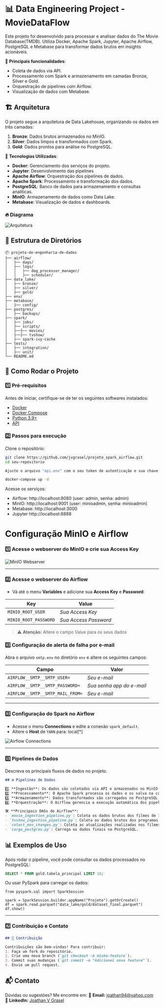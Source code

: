 # 📊 Data Engineering Project - MovieDataFlow

Este projeto foi desenvolvido para processar e analisar dados do The Movie Database(TMDB). Utiliza Docker, Apache Spark, Jupyter, Apache Airflow, PostgreSQL e Metabase para transformar dados brutos em insights acionáveis.

📌 **Principais funcionalidades**:
- Coleta de dados via API.
- Processamento com Spark e armazenamento em camadas Bronze, Silver e Gold.
- Orquestração de pipelines com Airflow.
- Visualização de dados com Metabase.

## 🏗️ Arquitetura

O projeto segue a arquitetura de Data Lakehouse, organizando os dados em três camadas:

1. **Bronze**: Dados brutos armazenados no MinIO.
2. **Silver**: Dados limpos e transformados com Spark.
3. **Gold**: Dados prontos para análise no PostgreSQL.

🚀 **Tecnologias Utilizadas**:
- **Docker**: Gerenciamento dos serviços do projeto.
- **Jupyter**: Desenvolvimento das pipelines
- **Apache Airflow**: Orquestração dos pipelines de dados.
- **Apache Spark**: Processamento e transformação dos dados.
- **PostgreSQL**: Banco de dados para armazenamento e consultas analíticas.
- **MinIO**: Armazenamento de dados como Data Lake.
- **Metabase**: Visualização de dados e dashboards.

### 🔥 **Diagrama**
![Arquitetura](docs/arquitetura.png)  <!-- Adicione uma imagem da arquitetura, se possível -->
## 📂 Estrutura de Diretórios

```
📦 projeto-de-engenharia-de-dados
├── airflow/
│   ├── dags/
│   ├── logs/
│   │   ├── dag_processor_manager/
│   │   ├── scheduler/
├── data_lake/
│   ├── bronze/
│   ├── silver/
│   ├── gold/
├── env/
├── metabase/
│   ├── config/
├── postgres/
│   ├── backups/
├── spark/
│   ├── jobs/
│   ├── scripts/
│   ├──├── movies/
│   ├──├── tvshow/
│   ├── spark-ivy-cache
├── tests/
│   ├── integration/
│   ├── unit/
└── README.md
```

## 🚀 Como Rodar o Projeto

### 1️⃣ **Pré-requisitos**
Antes de iniciar, certifique-se de ter os seguintes softwares instalados:
- [Docker](https://www.docker.com/)
- [Docker Compose](https://docs.docker.com/compose/)
- [Python 3.9+](https://www.python.org/)
- [API](https://www.themoviedb.org/settings/api)

### 2️⃣ **Passos para execução**

Clone o repositório:
```bash
git clone https://github.com/jvgrasel/projeto_spark_airflow.git
cd seu-repositorio

Ajuste o arquivo "api.env" com o seu token de autenticação e sua chave de acesso. 

docker-compose up -d
```

Acesse os serviços:

- Airflow: http://localhost:8080 (user: admin, senha: admin)
- MinIO: http://localhost:9001 (user: minioadmin, senha: minioadmin)
- Metabase: http://localhost:3000
- Jupyter http://localhost:8888


# Configuração MinIO e Airflow

### 1️⃣ Acesse o webserver do MinIO e crie sua **Access Key**  

![MinIO Webserver](https://prnt.sc/1M4AMeExxxfN)

---

### 2️⃣ Acesse o webserver do Airflow  
- Vá até o menu **Variables** e adicione sua **Access Key** e **Password**:

| **Key**                | **Value**         |
|------------------------|-------------------|
| `MINIO_ROOT_USER`      | *Sua Access Key*      |
| `MINIO_ROOT_PASSWORD`  | *Sua Access Password* |


> ⚠️ **Atenção:** Altere o campo Value para os seus dados

### 3️⃣ Configuração de alerta de falha por e-mail  

Abra o arquivo `smtp.env` no diretório `env` e altere os seguintes campos:  

| **Campo**                        | **Valor**                      |
|--------------------------------|--------------------------------|
| `AIRFLOW__SMTP__SMTP_USER=`     | *Seu e-mail*                   |
| `AIRFLOW__SMTP__SMTP_PASSWORD=` | *Sua senha app do e-mail*      |
| `AIRFLOW__SMTP__SMTP_MAIL_FROM=`| *Seu e-mail*                   |

---

### 3️⃣ Configuração do Spark no Airflow  
- Acesse o menu **Connections** e edite a conexão `spark_default`.  
- Altere o **Host** de `YARN` para:  local[*]

![Airflow Connections](https://prnt.sc/ksDBKW21N66Z)

---

### **5️⃣ Pipelines de Dados**
Descreva os principais fluxos de dados no projeto.  

```md
## ⚙️ Pipelines de Dados

1️⃣ **Ingestão**: Os dados são coletados via API e armazenados no MinIO (camada Bronze).  
2️⃣ **Processamento**: O Apache Spark processa os dados e os salva na camada Silver.  
3️⃣ **Armazenamento**: Dados transformados são carregados no PostgreSQL (camada Gold).  
4️⃣ **Orquestração**: O Airflow gerencia a execução automática dos pipelines.  

🛠 **Principais DAGs do Airflow**:
- `movie_ingestion_pipeline.py`: Coleta os dados brutos dos filmes de 1970 a 2026 da API e salva na camada Bronze.
- `tvshow_ingestion_pipeline.py`: Coleta os dados brutos dos programas de TV de 1970 a 2026 da API e salva na camada Bronze.
- `colect_mov_changes.py`: Coleta as atualizações realizadas nos filmes nos ultimos 9 dias via API e salva na camada Bronze.
- `carga_postgres.py`: Carrega os dados finais no PostgreSQL.
```

## 📊 Exemplos de Uso

Após rodar o pipeline, você pode consultar os dados processados no PostgreSQL:

```sql
SELECT * FROM gold.tabela_principal LIMIT 10;
```
Ou usar PySpark para carregar os dados:
```
from pyspark.sql import SparkSession

spark = SparkSession.builder.appName("Projeto").getOrCreate()
df = spark.read.parquet("data_lake/gold/dataset_final.parquet")
df.show()
```

---

### **7️⃣ Contribuição e Contato** 

```md
## 🤝 Contribuição

Contribuições são bem-vindas! Para contribuir:
1. Faça um fork do repositório.
2. Crie uma nova branch (`git checkout -b minha-feature`).
3. Commit suas mudanças (`git commit -m "Adicionei nova feature"`).
4. Envie um pull request.
```
## 📬 Contato
Dúvidas ou sugestões? Me encontre em:
📧 **Email:** joathan94@yahoo.com   
📘 **LinkedIn:** [Joathan V Grasel](https://www.linkedin.com/in/jgrasel/)
